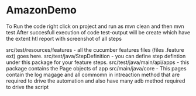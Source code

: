 # AmazonDemo

To Run the code right click on project and run as mvn clean and then mvn test 
After succesfull execution of code test-output will be create which have the extent htl report with screenshot of all steps


src/test/resources/features - all the cucumber features files (files .feature ext) goes here.
src/test/java/StepDefinition - you can define step defintion under this package for your feature steps.
src/test/java/main/api/apps  - this package contains the Page objects of app
src/main/java/core - This pages contain the log  magage and all commomn in intreaction method that are required to drive the automation and also have many adb method required to drive the script


